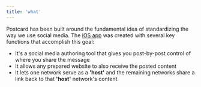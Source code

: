 ```yaml
---
title: 'what'
---
```


Postcard has been built around the fundamental idea of standardizing the way we use social media. The [iOS app][1] was created
with several key functions that accomplish this goal:

* It's a social media authoring tool that gives you post-by-post control of where you share the message
* It allows any prepared website to also receive the posted content
* It lets one network serve as a **'host'** and the remaining networks share a link back to that **'host'** network's content

[1]: /